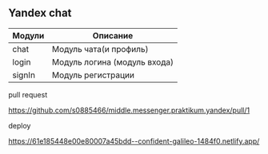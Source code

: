 ## Yandex chat

| Модули              | Описание                        |
| ------------------- | --------------------------------| 
| chat                | Модуль чата(и профиль)          | 
| login               | Модуль логина (модуль входа)    | 
| signIn              | Модуль регистрации              |


pull request

https://github.com/s0885466/middle.messenger.praktikum.yandex/pull/1

deploy

https://61e185448e00e80007a45bdd--confident-galileo-1484f0.netlify.app/
